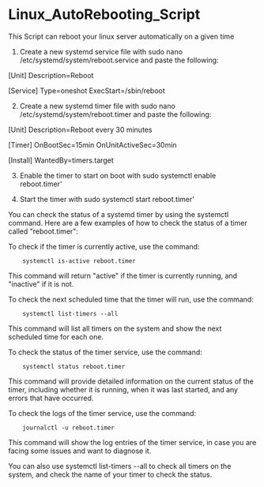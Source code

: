 # Linux_AutoRebooting_Script
This Script can reboot your linux server automatically on a given time



1. Create a new systemd service file with sudo nano /etc/systemd/system/reboot.service and paste the following:

[Unit]
Description=Reboot

[Service]
Type=oneshot
ExecStart=/sbin/reboot

2. Create a new systemd timer file with sudo nano /etc/systemd/system/reboot.timer and paste the following:

[Unit]
Description=Reboot every 30 minutes

[Timer]
OnBootSec=15min
OnUnitActiveSec=30min

[Install]
WantedBy=timers.target
 
 
3. Enable the timer to start on boot with sudo systemctl enable reboot.timer'

4. Start the timer with sudo systemctl start reboot.timer'

You can check the status of a systemd timer by using the systemctl command. Here are a few examples of how to check the status of a timer called "reboot.timer":

To check if the timer is currently active, use the command:

        systemctl is-active reboot.timer


This command will return "active" if the timer is currently running, and "inactive" if it is not.

To check the next scheduled time that the timer will run, use the command:


        systemctl list-timers --all
        
This command will list all timers on the system and show the next scheduled time for each one.

To check the status of the timer service, use the command:

        systemctl status reboot.timer
        
        
This command will provide detailed information on the current status of the timer, including whether it is running, when it was last started, and any errors that have occurred.



To check the logs of the timer service, use the command:


        journalctl -u reboot.timer
        
        
This command will show the log entries of the timer service, in case you are facing some issues and want to diagnose it.

You can also use systemctl list-timers --all to check all timers on the system, and check the name of your timer to check the status.




